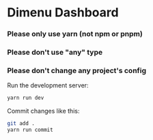 # Dimenu Dashboard

### Please only use yarn (not npm or pnpm)

### Please don't use "any" type

### Please don't change any project's config

Run the development server:

```bash
yarn run dev
```

Commit changes like this:

```bash
git add .
yarn run commit
```
